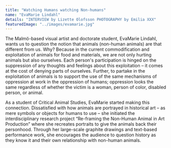 ```yaml
---
title: "Watching Humans watching Non-humans"
name: "EvaMarie Lindahl"
details: "INTERVIEW by Lizette Olofsson PHOTOGRAPHY by Emilia XXX"
featuredImage: "../images/evamarie.jpg"
---
```


<!-- ![EvaMarie](../images/evamarie.jpg) -->

The Malmö-based visual artist and doctorate student, EvaMarie Lindahl, wants us to question the notion that animals (non-human animals) are that different from us. Why? Because in the current commodification and exploitation of animals for food and materials, we are not only hurting animals but also ourselves. Each person's participation is hinged on the suppression of any thoughts and feelings about this exploitation – it comes at the cost of denying parts of ourselves. Further, to partake in the exploitation of animals is to support the use of the same mechanisms of oppression at work in the oppression of humans; oppression looks the same regardless of whether the victim is a woman, person of color, disabled person, or animal. 

As a student of Critical Animal Studies, EvaMarie started making this connection. Dissatisfied with how animals are portrayed in historical art – as mere symbols or objects for humans to use – she initiated the interdisciplinary research project “Re-framing the Non-Human Animal in Art Production” where she recreates portraits to give the animals back their personhood. Through her large-scale graphite drawings and text-based performance work, she encourages the audience to question history as they know it and their own relationship with non-human animals. 
